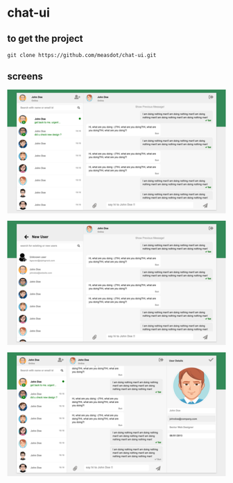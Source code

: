 # chat-ui

## to get the project

```
git clone https://github.com/measdot/chat-ui.git
```

## screens

![CHAT SCREEN](chat.png)

![CHAT WITH ADD NEW USER SCREEN](chat_with_add_new_user_screen.png)

![CHAT WITH PROFILE](chat_with_profile.png)
